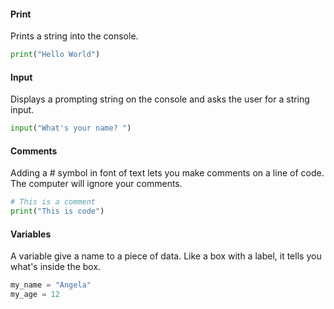 #### Print
Prints a string into the console.
``` Python
print("Hello World")
```
  
#### Input
Displays a prompting string on the console and asks the user for a string input.
``` Python
input("What's your name? ")
```
  
#### Comments
Adding a # symbol in font of text lets you make comments on a line of code. The computer will ignore your comments.
``` Python
# This is a comment
print("This is code")
```
  
#### Variables
A variable give a name to a piece of data. Like a box with a label, it tells you what's inside the box.
``` Python
my_name = "Angela"
my_age = 12
```
